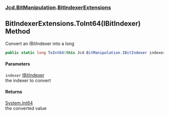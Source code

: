### [Jcd.BitManipulation](Jcd_BitManipulation.md 'Jcd.BitManipulation').[BitIndexerExtensions](Jcd_BitManipulation_BitIndexerExtensions.md 'Jcd.BitManipulation.BitIndexerExtensions')
## BitIndexerExtensions.ToInt64(IBitIndexer) Method
Convert an IBitIndexer into a long  
```csharp
public static long ToInt64(this Jcd.BitManipulation.IBitIndexer indexer);
```
#### Parameters
<a name='Jcd_BitManipulation_BitIndexerExtensions_ToInt64(Jcd_BitManipulation_IBitIndexer)_indexer'></a>
`indexer` [IBitIndexer](Jcd_BitManipulation_IBitIndexer.md 'Jcd.BitManipulation.IBitIndexer')  
the indexer to convert
  
#### Returns
[System.Int64](https://docs.microsoft.com/en-us/dotnet/api/System.Int64 'System.Int64')  
the converted value

